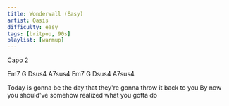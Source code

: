 ```yaml
---
title: Wonderwall (Easy)
artist: Oasis
difficulty: easy
tags: [britpop, 90s]
playlist: [warmup]
---
```


Capo 2

Em7 G Dsus4 A7sus4
Em7 G Dsus4 A7sus4

Today is gonna be the day that they're gonna throw it back to you
By now you should've somehow realized what you gotta do



